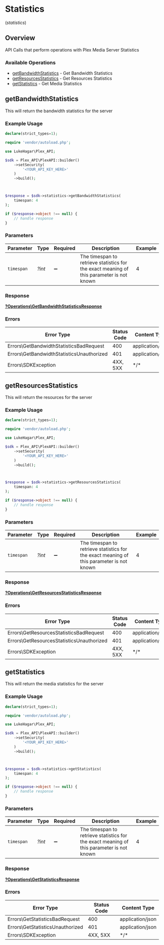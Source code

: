 # Statistics
(*statistics*)

## Overview

API Calls that perform operations with Plex Media Server Statistics


### Available Operations

* [getBandwidthStatistics](#getbandwidthstatistics) - Get Bandwidth Statistics
* [getResourcesStatistics](#getresourcesstatistics) - Get Resources Statistics
* [getStatistics](#getstatistics) - Get Media Statistics

## getBandwidthStatistics

This will return the bandwidth statistics for the server

### Example Usage

```php
declare(strict_types=1);

require 'vendor/autoload.php';

use LukeHagar\Plex_API;

$sdk = Plex_API\PlexAPI::builder()
    ->setSecurity(
        '<YOUR_API_KEY_HERE>'
    )
    ->build();



$response = $sdk->statistics->getBandwidthStatistics(
    timespan: 4
);

if ($response->object !== null) {
    // handle response
}
```

### Parameters

| Parameter                                                                                 | Type                                                                                      | Required                                                                                  | Description                                                                               | Example                                                                                   |
| ----------------------------------------------------------------------------------------- | ----------------------------------------------------------------------------------------- | ----------------------------------------------------------------------------------------- | ----------------------------------------------------------------------------------------- | ----------------------------------------------------------------------------------------- |
| `timespan`                                                                                | *?int*                                                                                    | :heavy_minus_sign:                                                                        | The timespan to retrieve statistics for<br/>the exact meaning of this parameter is not known<br/> | 4                                                                                         |

### Response

**[?Operations\GetBandwidthStatisticsResponse](../../Models/Operations/GetBandwidthStatisticsResponse.md)**

### Errors

| Error Type                                | Status Code                               | Content Type                              |
| ----------------------------------------- | ----------------------------------------- | ----------------------------------------- |
| Errors\GetBandwidthStatisticsBadRequest   | 400                                       | application/json                          |
| Errors\GetBandwidthStatisticsUnauthorized | 401                                       | application/json                          |
| Errors\SDKException                       | 4XX, 5XX                                  | \*/\*                                     |

## getResourcesStatistics

This will return the resources for the server

### Example Usage

```php
declare(strict_types=1);

require 'vendor/autoload.php';

use LukeHagar\Plex_API;

$sdk = Plex_API\PlexAPI::builder()
    ->setSecurity(
        '<YOUR_API_KEY_HERE>'
    )
    ->build();



$response = $sdk->statistics->getResourcesStatistics(
    timespan: 4
);

if ($response->object !== null) {
    // handle response
}
```

### Parameters

| Parameter                                                                                 | Type                                                                                      | Required                                                                                  | Description                                                                               | Example                                                                                   |
| ----------------------------------------------------------------------------------------- | ----------------------------------------------------------------------------------------- | ----------------------------------------------------------------------------------------- | ----------------------------------------------------------------------------------------- | ----------------------------------------------------------------------------------------- |
| `timespan`                                                                                | *?int*                                                                                    | :heavy_minus_sign:                                                                        | The timespan to retrieve statistics for<br/>the exact meaning of this parameter is not known<br/> | 4                                                                                         |

### Response

**[?Operations\GetResourcesStatisticsResponse](../../Models/Operations/GetResourcesStatisticsResponse.md)**

### Errors

| Error Type                                | Status Code                               | Content Type                              |
| ----------------------------------------- | ----------------------------------------- | ----------------------------------------- |
| Errors\GetResourcesStatisticsBadRequest   | 400                                       | application/json                          |
| Errors\GetResourcesStatisticsUnauthorized | 401                                       | application/json                          |
| Errors\SDKException                       | 4XX, 5XX                                  | \*/\*                                     |

## getStatistics

This will return the media statistics for the server

### Example Usage

```php
declare(strict_types=1);

require 'vendor/autoload.php';

use LukeHagar\Plex_API;

$sdk = Plex_API\PlexAPI::builder()
    ->setSecurity(
        '<YOUR_API_KEY_HERE>'
    )
    ->build();



$response = $sdk->statistics->getStatistics(
    timespan: 4
);

if ($response->object !== null) {
    // handle response
}
```

### Parameters

| Parameter                                                                                 | Type                                                                                      | Required                                                                                  | Description                                                                               | Example                                                                                   |
| ----------------------------------------------------------------------------------------- | ----------------------------------------------------------------------------------------- | ----------------------------------------------------------------------------------------- | ----------------------------------------------------------------------------------------- | ----------------------------------------------------------------------------------------- |
| `timespan`                                                                                | *?int*                                                                                    | :heavy_minus_sign:                                                                        | The timespan to retrieve statistics for<br/>the exact meaning of this parameter is not known<br/> | 4                                                                                         |

### Response

**[?Operations\GetStatisticsResponse](../../Models/Operations/GetStatisticsResponse.md)**

### Errors

| Error Type                       | Status Code                      | Content Type                     |
| -------------------------------- | -------------------------------- | -------------------------------- |
| Errors\GetStatisticsBadRequest   | 400                              | application/json                 |
| Errors\GetStatisticsUnauthorized | 401                              | application/json                 |
| Errors\SDKException              | 4XX, 5XX                         | \*/\*                            |